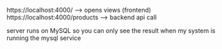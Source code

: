 https://localhost:4000/   --> opens views (frontend)
https://localhost:4000/products --> backend api call

server runs on MySQL so you can only see the result when my system is running the mysql service
